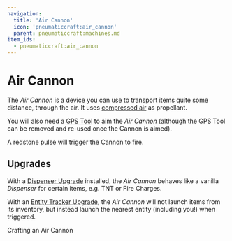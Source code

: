 ```yaml
---
navigation:
  title: 'Air Cannon'
  icon: 'pneumaticcraft:air_cannon'
  parent: pneumaticcraft:machines.md
item_ids:
  - pneumaticcraft:air_cannon
---
```


# Air Cannon

The _Air Cannon_ is a device you can use to transport items quite some distance, through the air. It uses [compressed air](../base_concepts/pressure.md) as propellant.

You will also need a [GPS Tool](../tools/gps_tool.md) to aim the _Air Cannon_ (although the GPS Tool can be removed and re-used once the Cannon is aimed).

A <Color id="red">redstone pulse</Color> will trigger the Cannon to fire.

## Upgrades

With a [Dispenser Upgrade](../base_concepts/upgrades.md#dispenser) installed, the _Air Cannon_ behaves like a vanilla _Dispenser_ for certain items, e.g. TNT or Fire Charges.

With an [Entity Tracker Upgrade](../base_concepts/upgrades.md#entity_tracker), the _Air Cannon_ will not launch items from its inventory, but instead launch the nearest entity (including you!) when triggered.

Crafting an Air Cannon

<Recipe id="pneumaticcraft:air_cannon" />
